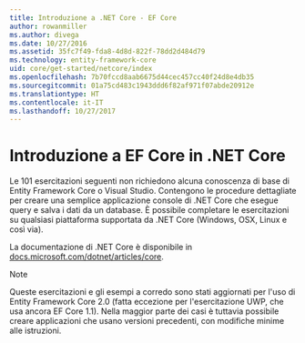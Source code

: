 ```yaml
---
title: Introduzione a .NET Core - EF Core
author: rowanmiller
ms.author: divega
ms.date: 10/27/2016
ms.assetid: 35fc7f49-fda8-4d8d-822f-78dd2d484d79
ms.technology: entity-framework-core
uid: core/get-started/netcore/index
ms.openlocfilehash: 7b70fccd8aab6675d44cec457cc40f24d8e4db35
ms.sourcegitcommit: 01a75cd483c1943ddd6f82af971f07abde20912e
ms.translationtype: HT
ms.contentlocale: it-IT
ms.lasthandoff: 10/27/2017
---
```

# <a name="getting-started-with-ef-core-on-net-core"></a>Introduzione a EF Core in .NET Core

Le 101 esercitazioni seguenti non richiedono alcuna conoscenza di base di Entity Framework Core o Visual Studio. Contengono le procedure dettagliate per creare una semplice applicazione console di .NET Core che esegue query e salva i dati da un database. È possibile completare le esercitazioni su qualsiasi piattaforma supportata da .NET Core (Windows, OSX, Linux e così via).

La documentazione di .NET Core è disponibile in [docs.microsoft.com/dotnet/articles/core](https://docs.microsoft.com/dotnet/articles/core/).

> [!NOTE]  
> Queste esercitazioni e gli esempi a corredo sono stati aggiornati per l'uso di Entity Framework Core 2.0 (fatta eccezione per l'esercitazione UWP, che usa ancora EF Core 1.1). Nella maggior parte dei casi è tuttavia possibile creare applicazioni che usano versioni precedenti, con modifiche minime alle istruzioni.
